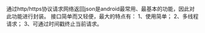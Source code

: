通过http/https协议请求网络返回json是android最常用、最基本的功能，因此对此功能进行封装。
接口简单而又轻便，最大的特点有：
1、使用简单；
2、多线程请求；
3、可通过时间戳终止当前请求。
